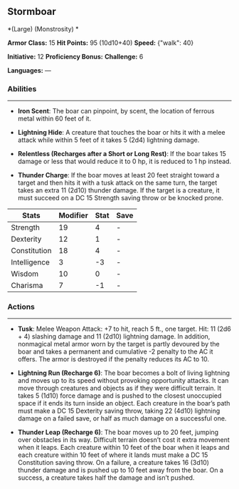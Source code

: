 ## Stormboar
*(Large) (Monstrosity) *

**Armor Class:** 15
**Hit Points:** 95 (10d10+40)
**Speed:** {"walk": 40}

**Initiative:** 12
**Proficiency Bonus:**
**Challenge:** 6

**Languages:** —

### Abilities
 --- 
- **Iron Scent**: The boar can pinpoint, by scent, the location of ferrous metal within 60 feet of it.

- **Lightning Hide**: A creature that touches the boar or hits it with a melee attack while within 5 feet of it takes 5 (2d4) lightning damage.

- **Relentless (Recharges after a Short or Long Rest)**: If the boar takes 15 damage or less that would reduce it to 0 hp, it is reduced to 1 hp instead.

- **Thunder Charge**: If the boar moves at least 20 feet straight toward a target and then hits it with a tusk attack on the same turn, the target takes an extra 11 (2d10) thunder damage. If the target is a creature, it must succeed on a DC 15 Strength saving throw or be knocked prone.



| Stats | Modifier | Stat | Save
| ---- | ---- | ---- | ---- |
| Strength | 19 | 4 | - |
| Dexterity | 12 | 1 | - |
| Constitution | 18 | 4 | - |
| Intelligence | 3 | -3 | - |
| Wisdom | 10 | 0 | - |
| Charisma | 7 | -1 | - |

### Actions
 --- 
- **Tusk**: Melee Weapon Attack: +7 to hit, reach 5 ft., one target. Hit: 11 (2d6 + 4) slashing damage and 11 (2d10) lightning damage. In addition, nonmagical metal armor worn by the target is partly devoured by the boar and takes a permanent and cumulative -2 penalty to the AC it offers. The armor is destroyed if the penalty reduces its AC to 10.

- **Lightning Run (Recharge 6)**: The boar becomes a bolt of living lightning and moves up to its speed without provoking opportunity attacks. It can move through creatures and objects as if they were difficult terrain. It takes 5 (1d10) force damage and is pushed to the closest unoccupied space if it ends its turn inside an object. Each creature in the boar’s path must make a DC 15 Dexterity saving throw, taking 22 (4d10) lightning damage on a failed save, or half as much damage on a successful one.

- **Thunder Leap (Recharge 6)**: The boar moves up to 20 feet, jumping over obstacles in its way. Difficult terrain doesn’t cost it extra movement when it leaps. Each creature within 10 feet of the boar when it leaps and each creature within 10 feet of where it lands must make a DC 15 Constitution saving throw. On a failure, a creature takes 16 (3d10) thunder damage and is pushed up to 10 feet away from the boar. On a success, a creature takes half the damage and isn’t pushed.

